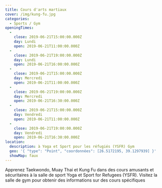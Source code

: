 ```yaml
---
title: Cours d'arts martiaux
cover: /img/kung-fu.jpg
categories:
  - Sports / Gym
openingTimes:
  - 
    close: 2019-06-21T15:00:00.000Z
    day: Lundi
    open: 2019-06-21T11:00:00.000Z
  - 
    close: 2019-06-21T19:00:00.000Z
    day: Lundi
    open: 2019-06-21T16:00:00.000Z
  - 
    close: 2019-06-21T15:00:00.000Z
    day: Mercredi
    open: 2019-06-21T11:00:00.000Z
  - 
    close: 2019-06-21T19:00:00.000Z
    day: Mercredi
    open: 2019-06-21T16:30:00.000Z
  - 
    close: 2019-06-21T15:00:00.000Z
    day: Vendredi
    open: 2019-06-21T11:00:00.000Z
  - 
    close: 2019-06-21T19:00:00.000Z
    day: Vendredi
    open: 2019-06-21T16:30:00.000Z
location:
  description: à Yoga et Sport pour les réfugiés (YSFR) Gym
  geo: '{ "type": "Point", "coordonnées": [26.5172195, 39.1297939] }'
  showMap: faux
---
```


Apprenez Taekwondo, Muay Thai et Kung Fu dans des cours amusants et sécuritaires à la salle de sport Yoga et Sport for Refugees (YSFR). Visitez la salle de gym pour obtenir des informations sur des cours spécifiques